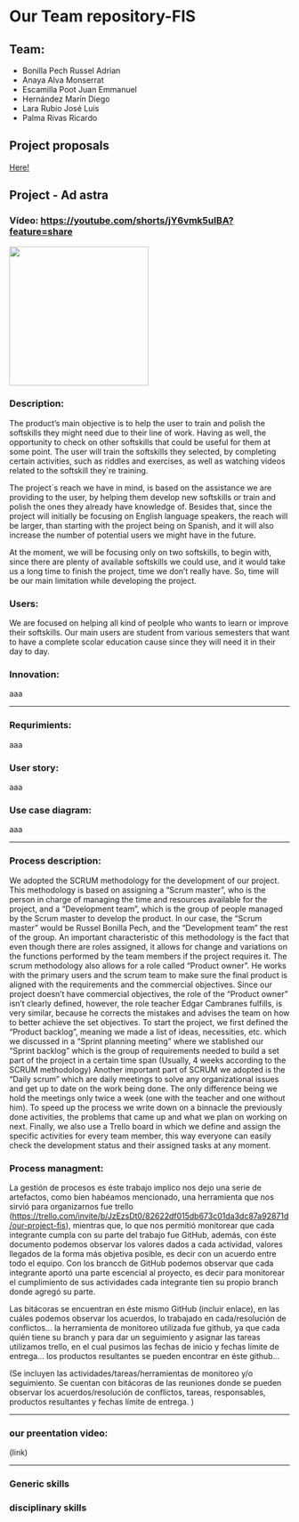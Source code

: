 # Our Team repository-FIS
## Team:
- Bonilla Pech Russel Adrian
- Anaya Alva Monserrat
- Escamilla Poot Juan Emmanuel
- Hernández Marín Diego
- Lara Rubio José Luis
- Palma Rivas Ricardo
## Project proposals

[Here!](Project%20proposals/README.md)

## Project - Ad astra

### Vídeo: https://youtube.com/shorts/jY6vmk5uIBA?feature=share


<img src="https://github.com/RaptorRush135/Fundamentos-LIS/blob/main/Assets/AdAstraLogo.jpg" width="250" height="250"/>

### Description:

The product’s main objective is to help the user to train and polish the softskills they might need due to their line of work. Having as well, the opportunity to check on other softskills that could be useful for them at some point. The user will train the softskills they selected, by completing certain activities, such as riddles and exercises, as well as watching videos related to the softskill they´re training. 

The project´s reach we have in mind, is based on the assistance we are providing to the user, by helping them develop new softskills or train and polish the ones they already have knowledge of. Besides that, since the project will initially be focusing on English language speakers, the reach will be larger, than starting with the project being on Spanish, and it will also increase the number of potential users we might have in the future.

At the moment, we will be focusing only on two softskills, to begin with, since there are plenty of available softskills we could use, and it would take us a long time to finish the project, time we don’t really have. So, time will be our main limitation while developing the project.


### Users:

We are focused on helping all kind of peolple who wants to learn or improve their softskills. Our main users are student from various 
semesters that want to have a complete scolar education cause since they will need it in their day to day. 

### Innovation:

aaa

---
### Requrimients:
aaa

### User story:
aaa

### Use case diagram:

aaa

---

### Process description:

We adopted the SCRUM methodology for the development of our project. This methodology is based on assigning a “Scrum master”, who is the person in charge of managing the time and resources available for the project, and a “Development team”, which is the group of people managed by the Scrum master to develop the product. 
In our case, the “Scrum master” would be Russel Bonilla Pech, and the “Development team” the rest of the group.
An important characteristic of this methodology is the fact that even though there are roles assigned, it allows for change and variations on the functions performed by the team members if the project requires it.
The scrum methodology also allows for a role called “Product owner”. He works with the primary users and the scrum team to make sure the final product is aligned with the requirements and the commercial objectives. Since our project doesn’t have commercial objectives, the role of the “Product owner” isn’t clearly defined, however, the role teacher Edgar Cambranes fulfills, is very similar, because he corrects the mistakes and advises the team on how to better achieve the set objectives.
To start the project, we first defined the “Product backlog”, meaning we made a list of ideas, necessities, etc. which we discussed in a “Sprint planning meeting” where we stablished our “Sprint backlog” which is the group of requirements needed to build a set part of the project in a certain time span (Usually, 4 weeks according to the SCRUM methodology)
Another important part of SCRUM we adopted is the “Daily scrum” which are daily meetings to solve any organizational issues and get up to date on the work being done. The only difference being we hold the meetings only twice a week (one with the teacher and one without him). To speed up the process we write down on a binnacle the previously done activities, the problems that came up and what we plan on working on next.
Finally, we also use a Trello board in which we define and assign the specific activities for every team member, this way everyone can easily check the development status and their assigned tasks at any moment.

### Process managment:
La gestión de procesos es éste trabajo implico nos dejo una serie de artefactos, como bien habéamos mencionado, una herramienta que nos sirvió para organizarnos fue trello (https://trello.com/invite/b/JzEzsDt0/82622df015db673c01da3dc87a92871d/our-project-fis), mientras que, lo que nos permitió monitorear que cada integrante cumpla con su parte del trabajo fue GitHub, además, con éste documento podemos observar los valores dados a cada actividad, valores llegados de la forma más objetiva posible, es decir con un acuerdo entre todo el equipo.
Con los brancch de GitHub podemos observar que cada integrante aportó una parte escencial al proyecto, es decir para monitorear el cumplimiento de sus actividades cada integrante tien su propio branch donde agregó su parte.

Las bitácoras se encuentran en éste mismo GitHub (incluir enlace), en las cuáles podemos observar los
acuerdos, lo trabajado en cada/resolución de conflictos...
la herramienta de monitoreo utilizada fue github, ya que cada quién tiene su branch y para dar un seguimiento y asignar las tareas utilizamos trello, en el cual pusimos las fechas de inicio y fechas límite de entrega... los productos resultantes se pueden encontrar en éste github...

(Se incluyen las actividades/tareas/herramientas de monitoreo y/o seguimiento. Se cuentan con bitácoras de las reuniones donde se pueden observar los
acuerdos/resolución de conflictos, tareas, responsables, productos resultantes y fechas límite de entrega. )

---

### our preentation video:    
(link)  

---

### Generic skills

### disciplinary skills


